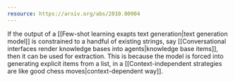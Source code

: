 ```yaml
---
resource: https://arxiv.org/abs/2010.00904
---
```


If the output of a [[Few-shot learning exapts text generation|text generation model]] is constrained to a handful of existing strings, say [[Conversational interfaces render knowledge bases into agents|knowledge base items]], then it can be used for extraction. This is because the model is forced into generating explicit items from a list, in a [[Context-independent strategies are like good chess moves|context-dependent way]].